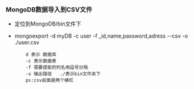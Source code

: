 ### MongoDB数据导入到CSV文件
* 定位到MongoDB/bin文件下
* mongoexport -d myDB -c user -f _id,name,password,adress --csv -o ./user.csv


          d 表示 数据库 
          -c 表示数据表 
          -f 需要提取的列名用逗号分隔 
          -o 输出路径   ./表示bin文件夹下
          ps:csv前面是两个横杠
